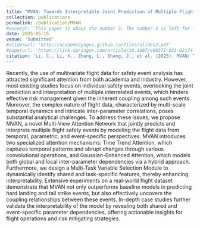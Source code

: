 ```yaml
---
title: "MVAN: Towards Interpretable Joint Prediction of Multiple Flight Safety Events with Multi-View Attention Network"
collection: publications
permalink: /publication/MVAN
#excerpt: 'This paper is about the number 2. The number 3 is left for future work.'
date: 2025-05-15
venue: 'Submitted'
#slidesurl: 'http://academicpages.github.io/files/slides2.pdf'
#paperurl: 'https://link.springer.com/article/10.1007/s00371-021-02174-7'
citation: 'Li, C., Li, X., Zheng, L., Shang, J., et al. (2025). MVAN: Towards Interpretable Joint Prediction of Multiple Flight Safety Events with Multi-View Attention Network.(Submitted)'
---
```


Recently, the use of multivariate flight data for safety event analysis has attracted significant attention from both academia and industry. However, most existing studies focus on individual safety events, overlooking the joint prediction and interpretation of multiple interrelated events, which hinders effective risk management given the inherent coupling among such events. Moreover, the complex nature of flight data, characterized by multi-scale temporal dynamics and intricate inter-parameter correlations, poses substantial analytical challenges. To address these issues, we propose MVAN, a novel Multi-View Attention Network that jointly predicts and interprets multiple flight safety events by modeling the flight data from temporal, parametric, and event-specific perspectives. MVAN introduces two specialized attention mechanisms: Time Trend Attention, which captures temporal patterns and abrupt changes through various convolutional operations, and Gaussian-Enhanced Attention, which models both global and local inter-parameter dependencies via a hybrid approach. Furthermore, we design a Multi-Task Variable Selection Module to dynamically identify shared and task-specific features, thereby enhancing interpretability. Extensive experiments on a real-world flight dataset demonstrate that MVAN not only outperforms baseline models in predicting hard landing and tail strike events, but also effectively uncovers the coupling relationships between these events. In-depth case studies further validate the interpretability of the model by revealing both shared and event-specific parameter dependencies, offering actionable insights for flight operations and risk mitigating strategies.
